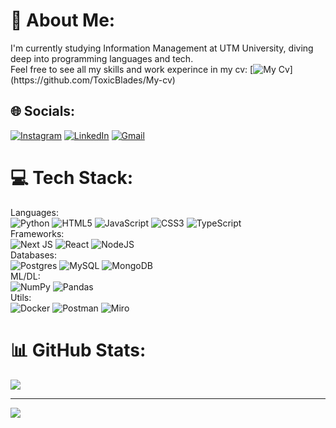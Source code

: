 # 💫 About Me:
I'm currently studying Information Management at UTM University, diving deep into programming languages and tech. <br>Feel free to see all my skills and work experince in my cv: [![My Cv]([[https://i.pinimg.com/736x/63/87/2f/63872fe790e219d4ef69bc316df76c92.jpg](https://img.shields.io/badge/GitHub-100000?style=for-the-badge&logo=github&logoColor=white)](https://img.shields.io/badge/website-000000?style=for-the-badge&logo=About.me&logoColor=white))](https://github.com/ToxicBlades/My-cv)


## 🌐 Socials:
[![Instagram](https://img.shields.io/badge/Instagram-E4405F?style=for-the-badge&logo=instagram&logoColor=white)](https://instagram.com/nikita.toxicblade) [![LinkedIn](https://img.shields.io/badge/LinkedIn-0077B5?style=for-the-badge&logo=linkedin&logoColor=white)](https://linkedin.com/in/nick-bitca-a5b469256) [![Gmail](https://img.shields.io/badge/Gmail-D14836?style=for-the-badge&logo=gmail&logoColor=white)](mailto:toxibladde.work@gmail.com)

# 💻 Tech Stack:
Languages:<br>![Python](https://img.shields.io/badge/python-3670A0?style=for-the-badge&logo=python&logoColor=ffdd54) ![HTML5](https://img.shields.io/badge/html5-%23E34F26.svg?style=for-the-badge&logo=html5&logoColor=white) ![JavaScript](https://img.shields.io/badge/javascript-%23323330.svg?style=for-the-badge&logo=javascript&logoColor=%23F7DF1E) ![CSS3](https://img.shields.io/badge/css3-%231572B6.svg?style=for-the-badge&logo=css3&logoColor=white) ![TypeScript](https://img.shields.io/badge/typescript-%23007ACC.svg?style=for-the-badge&logo=typescript&logoColor=white) <br>Frameworks:<br>![Next JS](https://img.shields.io/badge/Next-black?style=for-the-badge&logo=next.js&logoColor=white) ![React](https://img.shields.io/badge/react-%2320232a.svg?style=for-the-badge&logo=react&logoColor=%2361DAFB) ![NodeJS](https://img.shields.io/badge/node.js-6DA55F?style=for-the-badge&logo=node.js&logoColor=white)<br>Databases:<br> ![Postgres](https://img.shields.io/badge/postgres-%23316192.svg?style=for-the-badge&logo=postgresql&logoColor=white) ![MySQL](https://img.shields.io/badge/mysql-%2300000f.svg?style=for-the-badge&logo=mysql&logoColor=white) ![MongoDB](https://img.shields.io/badge/MongoDB-%234ea94b.svg?style=for-the-badge&logo=mongodb&logoColor=white) <br>ML/DL:<br>![NumPy](https://img.shields.io/badge/numpy-%23013243.svg?style=for-the-badge&logo=numpy&logoColor=white) ![Pandas](https://img.shields.io/badge/pandas-%23150458.svg?style=for-the-badge&logo=pandas&logoColor=white)<br>Utils:<br> ![Docker](https://img.shields.io/badge/docker-%230db7ed.svg?style=for-the-badge&logo=docker&logoColor=white) ![Postman](https://img.shields.io/badge/Postman-FF6C37?style=for-the-badge&logo=postman&logoColor=white) ![Miro](https://img.shields.io/badge/Miro-050038?style=for-the-badge&logo=Miro&logoColor=white)
# 📊 GitHub Stats:
![](https://github-readme-stats.vercel.app/api?username=ToxicBlades&theme=midnight-purple&hide_border=false&include_all_commits=false&count_private=false)<br/>

---
[![](https://visitcount.itsvg.in/api?id=ToxicBlades&icon=5&color=12)](https://visitcount.itsvg.in)

<!-- Proudly created with GPRM ( https://gprm.itsvg.in ) -->
